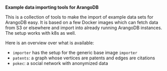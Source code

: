 **Example data importing tools for ArangoDB**

This is a collection of tools to make the import of example data sets
for ArangoDB easy. It is based on a few Docker images which can fetch
data from S3 or elsewhere and import into already running ArangoDB
instances. The setup works with k8s as well.

Here is an overview over what is available:

  - `importer` has the setup for the generic base image `importer`
  - `patents`: a graph whose vertices are patents and edges are citations
  - `pokec`: a social network with anonymized data

